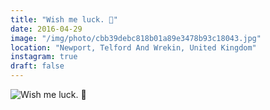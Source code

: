 ```yaml
---
title: "Wish me luck. 💫"
date: 2016-04-29
image: "/img/photo/cbb39debc818b01a89e3478b93c18043.jpg"
location: "Newport, Telford And Wrekin, United Kingdom"
instagram: true
draft: false
---
```


![Wish me luck. 💫](/img/photo/cbb39debc818b01a89e3478b93c18043.jpg)
